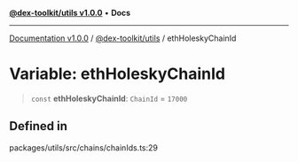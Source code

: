 [**@dex-toolkit/utils v1.0.0**](../README.md) • **Docs**

***

[Documentation v1.0.0](../../../packages.md) / [@dex-toolkit/utils](../README.md) / ethHoleskyChainId

# Variable: ethHoleskyChainId

> `const` **ethHoleskyChainId**: `ChainId` = `17000`

## Defined in

packages/utils/src/chains/chainIds.ts:29
